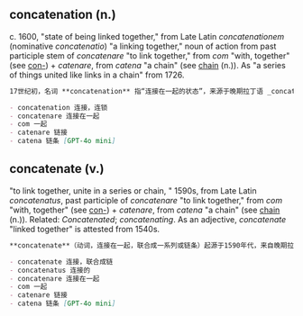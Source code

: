 ## concatenation (n.)

c. 1600, "state of being linked together," from Late Latin _concatenationem_ (nominative _concatenatio_) "a linking together," noun of action from past participle stem of _concatenare_ "to link together," from _com_ "with, together" (see [con-](https://www.etymonline.com/word/con- "Etymology, meaning and definition of con- ")) + _catenare_, from _catena_ "a chain" (see [chain](https://www.etymonline.com/word/chain#etymonline_v_8390 "Etymology, meaning and definition of chain ") (n.)). As "a series of things united like links in a chain" from 1726.

```md
17世纪初，名词 **concatenation** 指“连接在一起的状态”，来源于晚期拉丁语 _concatenationem_（主格为 _concatenatio_），意为“一种连接”，为动作名词，来源于拉丁语动词 _concatenare_ 的过去分词词干，意为“连接在一起”，由前缀 _com_ “与，一起”（参见 [con-](https://www.etymonline.com/word/con- "Etymology, meaning and definition of con-")）与 _catenare_ 组成，后者源自 _catena_ “链条”（参见名词 [chain](https://www.etymonline.com/word/chain#etymonline_v_8390 "Etymology, meaning and definition of chain")）。“像链条中的环节一样连接的一系列事物”这一意义始于1726年。

- concatenation 连接，连锁  
- concatenare 连接在一起  
- com 一起  
- catenare 链接  
- catena 链条 [GPT-4o mini]
```

## concatenate (v.)

"to link together, unite in a series or chain, " 1590s, from Late Latin _concatenatus_, past participle of _concatenare_ "to link together," from _com_ "with, together" (see [con-](https://www.etymonline.com/word/con- "Etymology, meaning and definition of con- ")) + _catenare_, from _catena_ "a chain" (see [chain](https://www.etymonline.com/word/chain#etymonline_v_8390 "Etymology, meaning and definition of chain ") (n.)). Related: _Concatenated_; _concatenating_. As an adjective, _concatenate_ "linked together" is attested from 1540s.

```md
**concatenate**（动词，连接在一起，联合成一系列或链条）起源于1590年代，来自晚期拉丁语 _concatenatus_，是拉丁语动词 _concatenare_ 的过去分词，意为“连接在一起”。该词由前缀 _com_ “与，一起”（参见 [con-](https://www.etymonline.com/word/con- "Etymology, meaning and definition of con-")）与 _catenare_ 组成，后者源自 _catena_ “链条”（参见名词 [chain](https://www.etymonline.com/word/chain#etymonline_v_8390 "Etymology, meaning and definition of chain")）。相关词有 _concatenated_（已连接的）和 _concatenating_（连接中的）。作为形容词，**concatenate** 表示“连接在一起”，见于1540年代。

- concatenate 连接，联合成链  
- concatenatus 连接的  
- concatenare 连接在一起  
- com 一起  
- catenare 链接  
- catena 链条 [GPT-4o mini]
```
